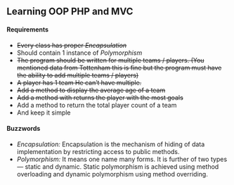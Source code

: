 ## Learning OOP PHP and MVC

#### Requirements

* ~~Every class has proper ​*Encapsulation*~~
* Should contain 1 instance of ​*Polymorphism*
* ~~The program should be written for multiple teams / players. (You mentioned data
from Tottenham this is fine but the program must have the ability to add multiple
teams / players)~~
* ~~A player has 1 team He can’t have multiple.~~
* ~~Add a method to display the average age of a team~~
* ~~Add a method with returns the player with the most goals~~
* Add a method to return the total player count of a team
* And keep it simple

#### Buzzwords
* *Encapsulation:* Encapsulation is the mechanism of hiding of data implementation by restricting access to public methods.
* *Polymorphism:* It means one name many forms. It is further of two types — static and dynamic. Static polymorphism is achieved using method overloading and dynamic polymorphism using method overriding.